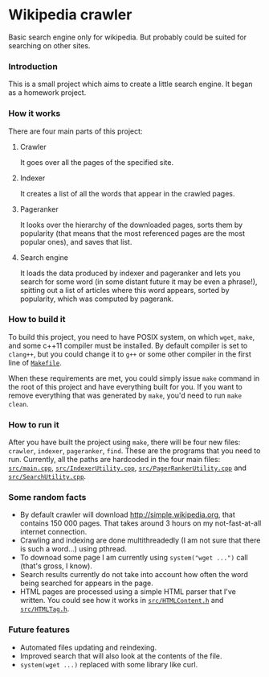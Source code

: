 Wikipedia crawler
=================
Basic search engine only for wikipedia.
But probably could be suited for searching on other sites.

### Introduction

This is a small project which aims to create a little search engine.
It began as a homework project.

### How it works
There are four main parts of this project:

1. Crawler

   It goes over all the pages of the specified site.
2. Indexer

   It creates a list of all the words that appear in the crawled pages.
3. Pageranker

   It looks over the hierarchy of the downloaded pages, sorts them by popularity (that means that the most referenced pages are the most popular ones), and saves that list.

4. Search engine

   It loads the data produced by indexer and pageranker and lets you search for some word (in some distant future it may be even a phrase!), spitting out a list of articles where this word appears, sorted by popularity, which was computed by pagerank.

### How to build it
To build this project, you need to have POSIX system, on which `wget`, `make`, and some c++11 compiler must be installed.
By default compiler is set to `clang++`, but you could change it to `g++` or some other compiler in the first line of [`Makefile`](Makefile).

When these requirements are met, you could simply issue `make` command in the root of this project and have everything built for you.
If you want to remove everything that was generated by `make`, you'd need to run `make clean`.

### How to run it
After you have built the project using `make`, there will be four new files: `crawler`, `indexer`, `pageranker`, `find`.
These are the programs that you need to run.
Currently, all the paths are hardcoded in the four main files: [`src/main.cpp`](src/main.cpp), [`src/IndexerUtility.cpp`](src/IndexerUtility.cpp), [`src/PagerRankerUtility.cpp`](src/PageRankerUtility.cpp) and [`src/SearchUtility.cpp`](src/SearchUtility.cpp).

### Some random facts
* By default crawler will download http://simple.wikipedia.org, that contains 150 000 pages. That takes around 3 hours on my not-fast-at-all internet connection.
* Crawling and indexing are done multithreadedly (I am not sure that there is such a word...) using pthread.
* To downoad some page I am currently using `system("wget ...")` call (that's gross, I know).
* Search results currently do not take into account how often the word being searched for appears in the page.
* HTML pages are processed using a simple HTML parser that I've written.
  You could see how it works in [`src/HTMLContent.h`](src/HTMLContent.h) and [`src/HTMLTag.h`](src/HTMLTag.h).

### Future features
* Automated files updating and reindexing.
* Improved search that will also look at the contents of the file.
* `system(wget ...)` replaced with some library like curl.
